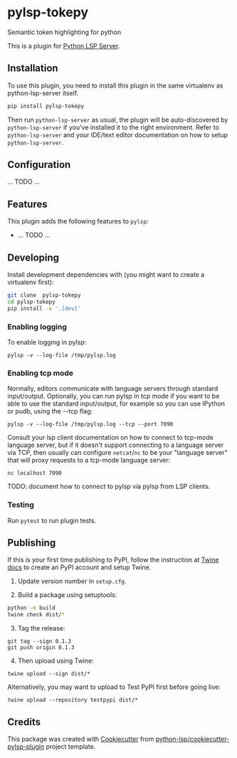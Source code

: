 # pylsp-tokepy

Semantic token highlighting for python

This is a plugin for [Python LSP Server](https://github.com/python-lsp/python-lsp-server).

## Installation

To use this plugin, you need to install this plugin in the same virtualenv as python-lsp-server itself.

``` bash
pip install pylsp-tokepy
```

Then run `python-lsp-server` as usual, the plugin will be auto-discovered by
`python-lsp-server` if you've installed it to the right environment. Refer to
`python-lsp-server` and your IDE/text editor documentation on how to setup
`python-lsp-server`.

## Configuration

... TODO ...

## Features

This plugin adds the following features to `pylsp`:

- ... TODO ...

## Developing

Install development dependencies with (you might want to create a virtualenv first):

``` bash
git clone  pylsp-tokepy
cd pylsp-tokepy
pip install -e '.[dev]'
```

### Enabling logging

To enable logging in pylsp:

    pylsp -v --log-file /tmp/pylsp.log

### Enabling tcp mode

Normally, editors communicate with language servers through standard
input/output. Optionally, you can run pylsp in tcp mode if you want to be able
to use the standard input/output, for example so you can use IPython or pudb,
using the --tcp flag:

    pylsp -v --log-file /tmp/pylsp.log --tcp --port 7090

Consult your lsp client documentation on how to connect to tcp-mode language
server, but if it doesn't support connecting to a language server via TCP, then
usually can configure `netcat`/`nc` to be your "language server" that will
proxy requests to a tcp-mode language server:

    nc localhost 7090

TODO: document how to connect to pylsp via pylsp from LSP clients.
### Testing 

Run `pytest` to run plugin tests.


## Publishing

If this is your first time publishing to PyPI, follow the instruction at [Twine
docs](https://packaging.python.org/guides/distributing-packages-using-setuptools/#create-an-account)
to create an PyPI account and setup Twine.

1. Update version number in `setup.cfg`.

2. Build a package using setuptools:

``` bash
python -m build
twine check dist/*
```

3. Tag the release:

```
git tag --sign 0.1.3
git push origin 0.1.3
```

4. Then upload using Twine:

```
twine upload --sign dist/*
```

Alternatively, you may want to upload to Test PyPI first before going live:

```
twine upload --repository testpypi dist/*
```

## Credits

This package was created with
[Cookiecutter](https://github.com/audreyr/cookiecutter) from 
[python-lsp/cookiecutter-pylsp-plugin](https://github.com/python-lsp/cookiecutter-pylsp-plugin)
project template.
